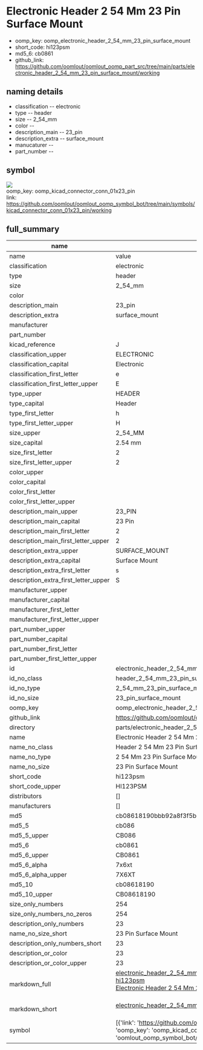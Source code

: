 # Electronic Header 2 54 Mm 23 Pin Surface Mount

  
* oomp_key: oomp_electronic_header_2_54_mm_23_pin_surface_mount 
* short_code: hi123psm
* md5_6: cb0861  
* github_link: https://github.com/oomlout/oomlout_oomp_part_src/tree/main/parts/electronic_header_2_54_mm_23_pin_surface_mount/working  
## naming details
* classification -- electronic
* type -- header
* size -- 2_54_mm
* color -- 
* description_main -- 23_pin
* description_extra -- surface_mount
* manucaturer -- 
* part_number -- 



## symbol

![](symbol/{index}}/working/working_600.png)  
oomp_key: oomp_kicad_connector_conn_01x23_pin  
link: https://github.com/oomlout/oomlout_oomp_symbol_bot/tree/main/symbols/kicad_connector_conn_01x23_pin/working  


## full_summary
| name | value | 
| --- | --- | 
| name | value | 
| classification | electronic | 
| type | header | 
| size | 2_54_mm | 
| color |  | 
| description_main | 23_pin | 
| description_extra | surface_mount | 
| manufacturer |  | 
| part_number |  | 
| kicad_reference | J | 
| classification_upper | ELECTRONIC | 
| classification_capital | Electronic | 
| classification_first_letter | e | 
| classification_first_letter_upper | E | 
| type_upper | HEADER | 
| type_capital | Header | 
| type_first_letter | h | 
| type_first_letter_upper | H | 
| size_upper | 2_54_MM | 
| size_capital | 2.54 mm | 
| size_first_letter | 2 | 
| size_first_letter_upper | 2 | 
| color_upper |  | 
| color_capital |  | 
| color_first_letter |  | 
| color_first_letter_upper |  | 
| description_main_upper | 23_PIN | 
| description_main_capital | 23 Pin | 
| description_main_first_letter | 2 | 
| description_main_first_letter_upper | 2 | 
| description_extra_upper | SURFACE_MOUNT | 
| description_extra_capital | Surface Mount | 
| description_extra_first_letter | s | 
| description_extra_first_letter_upper | S | 
| manufacturer_upper |  | 
| manufacturer_capital |  | 
| manufacturer_first_letter |  | 
| manufacturer_first_letter_upper |  | 
| part_number_upper |  | 
| part_number_capital |  | 
| part_number_first_letter |  | 
| part_number_first_letter_upper |  | 
| id | electronic_header_2_54_mm_23_pin_surface_mount | 
| id_no_class | header_2_54_mm_23_pin_surface_mount | 
| id_no_type | 2_54_mm_23_pin_surface_mount | 
| id_no_size | 23_pin_surface_mount | 
| oomp_key | oomp_electronic_header_2_54_mm_23_pin_surface_mount | 
| github_link | https://github.com/oomlout/oomlout_oomp_part_src/tree/main/parts/electronic_header_2_54_mm_23_pin_surface_mount/working | 
| directory | parts/electronic_header_2_54_mm_23_pin_surface_mount | 
| name | Electronic Header 2 54 Mm 23 Pin Surface Mount | 
| name_no_class | Header 2 54 Mm 23 Pin Surface Mount | 
| name_no_type | 2 54 Mm 23 Pin Surface Mount | 
| name_no_size | 23 Pin Surface Mount | 
| short_code | hi123psm | 
| short_code_upper | HI123PSM | 
| distributors | [] | 
| manufacturers | [] | 
| md5 | cb08618190bbb92a8f3f5b024411757b | 
| md5_5 | cb086 | 
| md5_5_upper | CB086 | 
| md5_6 | cb0861 | 
| md5_6_upper | CB0861 | 
| md5_6_alpha | 7x6xt | 
| md5_6_alpha_upper | 7X6XT | 
| md5_10 | cb08618190 | 
| md5_10_upper | CB08618190 | 
| size_only_numbers | 254 | 
| size_only_numbers_no_zeros | 254 | 
| description_only_numbers | 23 | 
| name_no_size_short | 23 Pin Surface Mount | 
| description_only_numbers_short | 23 | 
| description_or_color | 23 | 
| description_or_color_upper | 23 | 
| markdown_full | [electronic_header_2_54_mm_23_pin_surface_mount](https://github.com/oomlout/oomlout_oomp_part_src/tree/main/parts/electronic_header_2_54_mm_23_pin_surface_mount/working)<br>[hi123psm](https://github.com/oomlout/oomlout_oomp_part_src/tree/main/parts/electronic_header_2_54_mm_23_pin_surface_mount/working)<br>[Electronic Header 2 54 Mm 23 Pin Surface Mount](https://github.com/oomlout/oomlout_oomp_part_src/tree/main/parts/electronic_header_2_54_mm_23_pin_surface_mount/working)<br><br> | 
| markdown_short | [electronic_header_2_54_mm_23_pin_surface_mount](https://github.com/oomlout/oomlout_oomp_part_src/tree/main/parts/electronic_header_2_54_mm_23_pin_surface_mount/working)<br><br> | 
| symbol | [{'link': 'https://github.com/oomlout/oomlout_oomp_symbol_bot/tree/main/symbols/kicad_connector_conn_01x23_pin', 'oomp_key': 'oomp_kicad_connector_conn_01x23_pin', 'directory': 'oomlout_oomp_symbol_bot/symbols/kicad_connector_conn_01x23_pin//working/working.kicad_sym', 'index': 0}] | 
